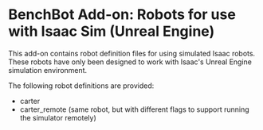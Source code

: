 # BenchBot Add-on: Robots for use with Isaac Sim (Unreal Engine)

This add-on contains robot definition files for using simulated Isaac robots. These robots have only been designed to work with Isaac's Unreal Engine simulation environment.

The following robot definitions are provided:

- carter
- carter_remote (same robot, but with different flags to support running the simulator remotely)
